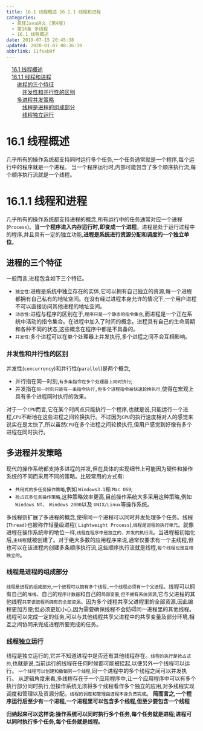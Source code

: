 ```yaml
---
title: 16.1 线程概述 16.1.1 线程和进程
categories: 
  - 疯狂Java讲义 (第4版)
  - 第16章 多线程
  - 16.1 线程概述
date: 2019-07-15 20:45:38
updated: 2020-01-07 08:36:19
abbrlink: 11feab9f
---
```

<div id='my_toc'><a href="/JavaReadingNotes/11feab9f/#16-1-线程概述" class="header_1">16.1 线程概述</a>&nbsp;<br><a href="/JavaReadingNotes/11feab9f/#16-1-1-线程和进程" class="header_1">16.1.1 线程和进程</a>&nbsp;<br><a href="/JavaReadingNotes/11feab9f/#进程的三个特征" class="header_2">进程的三个特征</a>&nbsp;<br><a href="/JavaReadingNotes/11feab9f/#并发性和并行性的区别" class="header_3">并发性和并行性的区别</a>&nbsp;<br><a href="/JavaReadingNotes/11feab9f/#多进程并发策略" class="header_2">多进程并发策略</a>&nbsp;<br><a href="/JavaReadingNotes/11feab9f/#线程是进程的组成部分" class="header_3">线程是进程的组成部分</a>&nbsp;<br><a href="/JavaReadingNotes/11feab9f/#线程独立运行" class="header_3">线程独立运行</a>&nbsp;<br></div>
<style>.header_1{margin-left: 1em;}.header_2{margin-left: 2em;}.header_3{margin-left: 3em;}.header_4{margin-left: 4em;}.header_5{margin-left: 5em;}.header_6{margin-left: 6em;}</style>
<!--more-->
<script>if (navigator.platform.search('arm')==-1){document.getElementById('my_toc').style.display = 'none';}var e,p = document.getElementsByTagName('p');while (p.length>0) {e = p[0];e.parentElement.removeChild(e);}</script>

<!--end-->
<!--SSTStart-->
# 16.1 线程概述 #
几乎所有的操作系统都支持同时运行多个任务,一个任务通常就是一个程序,每个运行中的程序就是一个进程。
当一个程序运行时,内部可能包含了多个顺序执行流,每个顺序执行流就是一个线程。
# 16.1.1 线程和进程 #
几乎所有的操作系统都支持进程的概念,所有运行中的任务通常对应一个进程(`Process`)。**当一个程序进入内存运行时,即变成一个进程**。进程是处于运行过程中的程序,并且具有一定的独立功能,**进程是系统进行资源分配和调度的一个独立单位**。

## 进程的三个特征 ##
一般而言,进程包含如下三个特征。
- `独立性`:进程是系统中独立存在的实体,它可以拥有自己独立的资源,每一个进程都拥有自己私有的地址空间。在没有经过进程本身允许的情况下,一个用户进程不可以直接访问其他进程的地址空间。
- `动态性`:进程与程序的区别在于,`程序只是一个静态的指令集合`,而进程是一个正在系统中活动的指令集合。在进程中加入了时间的概念。进程具有自己的生命周期和各种不同的状态,这些概念在程序中都是不具备的。
- `并发性`:多个进程可以在单个处理器上并发执行,多个进程之间不会互相影响。

### 并发性和并行性的区别 ###
并发性(`concurrency`)和并行性(`parallel`)是两个概念,
- 并行指在同一时刻,`有多条指令在多个处理器上同时执行`;
- 并发指在`同一时刻只能有一条指令执行,但多个进程指令被快速轮换执行`,使得在宏观上具有多个进程同时执行的效果。

对于一个`CPU`而言,它在某个时间点只能执行一个程序,也就是说,只能运行一个进程,`CPU`不断地在这些进程之间轮换执行。不过因为`CPU`的执行速度相对人的感觉来说实在是太快了,所以虽然`CPU`在多个进程之间轮换执行,但用户感觉到好像有多个进程在同时执行。
## 多进程并发策略 ##
现代的操作系统都支持多进程的并发,但在具体的实现细节上可能因为硬件和操作系统的不同而采用不同的策略。比较常用的方式有:
- `共用式的多任务操作策略`,例如 `Windows3.1`和 `Mac OS9`;
- `抢占式多任务操作策略`,这种策略效率更高,目前操作系统大多采用这种策略,例如 `Windows NT`、 `Windows 2000`以及 `UNIX/Linux`等操作系统。

多线程则扩展了多进程的概念,使得同一个进程可以同时并发处理多个任务。线程(`Thread)`也被称作轻量级进程( `Lightweight Process`),`线程是进程的执行单元`。就像进程在操作系统中的地位一样,`线程在程序中是独立的、并发的执行流`。当进程被初始化后,`主线程`就被创建了。对于绝大多数的应用程序来说,通常仅要求有一个主线程,但也可以在该进程内创建多条顺序执行流,这些顺序执行流就是线程,`每个线程也是互相独立的`。
### 线程是进程的组成部分
`线程是进程的组成部分`,`一个进程可以拥有多个线程,一个线程必须有一个父进程`。线程可以拥有自己的`堆栈`、自己的`程序计数器`和自己的`局部变量`,`但不拥有系统资源`,它与父进程的其他线程`共享该进程所拥有的全部资源`。因为多个线程共享父进程里的全部资源,因此编程更加方便;但必须更加小心,因为需要确保线程不会妨碍同一进程里的其他线程。
线程可以完成一定的任务,可以与其他线程共享父进程中的共享变量及部分环境,相互之间协同来完成进程所要完成的任务。
### 线程独立运行
线程是独立运行的,它并不知道进程中是否还有其他线程存在。`线程的执行是抢占式的`,也就是说,当前运行的线程在任何时候都可能被挂起,以便另外一个线程可以运行。
`一个线程可以创建和撤销另一个线程`,同一个进程中的多个线程之间可以并发执行。
从逻辑角度来看,多线程存在于一个应用程序中,让一个应用程序中可以有多个执行部分同时执行,但操作系统无须将多个线程看作多个独立的应用,对多线程实现调度和管理以及资源分配。`线程的调度和管理由进程本身负责完成`。
**简而言之,一个程序运行后至少有一个进程,一个进程里可以包含多个线程,但至少要包含一个线程**

**归纳起来可以这样说:操作系统可以同时执行多个任务,每个任务就是进程;进程可以同时执行多个任务,每个任务就是线程。**
<!--SSTStop-->

